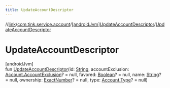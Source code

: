 ```yaml
---
title: UpdateAccountDescriptor
---
```

//[link](../../../index.html)/[com.tink.service.account](../index.html)/[[androidJvm]UpdateAccountDescriptor](index.html)/[UpdateAccountDescriptor](-update-account-descriptor.html)



# UpdateAccountDescriptor



[androidJvm]\
fun [UpdateAccountDescriptor](-update-account-descriptor.html)(id: [String](https://kotlinlang.org/api/latest/jvm/stdlib/kotlin/-string/index.html), accountExclusion: [Account.AccountExclusion](../../com.tink.model.account/[android-jvm]-account/-account-exclusion/index.html)? = null, favored: [Boolean](https://kotlinlang.org/api/latest/jvm/stdlib/kotlin/-boolean/index.html)? = null, name: [String](https://kotlinlang.org/api/latest/jvm/stdlib/kotlin/-string/index.html)? = null, ownership: [ExactNumber](../../com.tink.model.misc/[android-jvm]-exact-number/index.html)? = null, type: [Account.Type](../../com.tink.model.account/[android-jvm]-account/-type/index.html)? = null)




